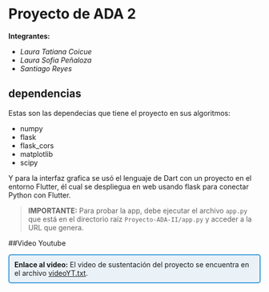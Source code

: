 
# **Proyecto de ADA 2**

**Integrantes:**
- *Laura Tatiana Coicue*
- *Laura Sofia Peñaloza*
- *Santiago Reyes*

## dependencias
Estas son las dependecias que tiene el proyecto en sus algoritmos:
- numpy
- flask
- flask_cors
- matplotlib
- scipy

Y para la interfaz grafica se usó el lenguaje de Dart con un proyecto en el entorno Flutter, él cual se despliegua en web usando flask para conectar Python con Flutter.

> **IMPORTANTE:** Para probar la app, debe ejecutar el archivo `app.py` que está en el directorio raíz `Proyecto-ADA-II/app.py` y acceder a la URL que genera.

##Video Youtube
<div style="border: 2px solid #3498db; padding: 10px; border-radius: 5px; background-color: #eaf2f8;">
  <strong>Enlace al video:</strong> El video de sustentación del proyecto se encuentra en el archivo <a href="videoYT.txt">videoYT.txt</a>.
</div>

